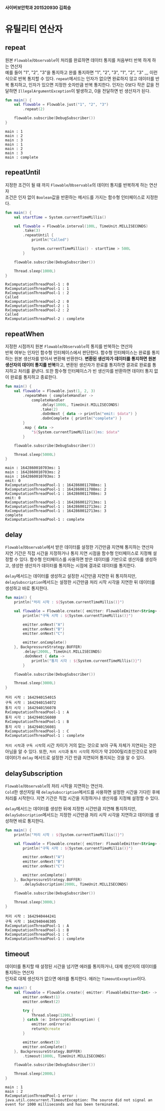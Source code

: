#### 사이버보안학과 201520930 김희승
# 유틸리티 연산자

## repeat

원본 `Flowable`/`Observable`이 처리를 완료하면 데이터 통지를 처음부터 반복 하게 하는 연산자 </br>
예를 들어 "1", "2", "3"을 통지하고 완를 통지하면 "1", "2", "3", "1", "2", "3" ,,, 이런 식으로 반복 통지할 수 있다. `repeat`메서드는 인자가 없으면 완료하지 않고 데이터를
반복 통지하고, 인자가 있으면 지정한 숫자만큼 반복 통지한다. 인자는 0보다 작은 값을 전달하면 `IllegalArgumentException`이 발생하고, 0을 전달하면 빈 생산자가 된다.

```kotlin
fun main() {
    val flowable = Flowable.just("1", "2", "3")
        .repeat(2)

    flowable.subscribe(DebugSubscriber())
}
```

```text
main : 1
main : 2
main : 3
main : 1
main : 2
main : 3
main : complete
```

## repeatUntil

지정한 조건이 될 떄 까지 `Flowable`/`Observable`의 데이터 통지를 반복하게 하는 연산자 </br>
조건은 인자 없이 `Boolean`값을 반환하는 메서드를 가지는 함수형 인터페이스로 지정한다.

```kotlin
fun main() {
    val startTime = System.currentTimeMillis()

    val flowable = Flowable.interval(100L, TimeUnit.MILLISECONDS)
        .take(3)
        .repeatUntil {
            println("Called")

            System.currentTimeMillis() - startTime > 500L
        }

    flowable.subscribe(DebugSubscriber())

    Thread.sleep(1000L)
}
```

```text
RxComputationThreadPool-1 : 0
RxComputationThreadPool-1 : 1
RxComputationThreadPool-1 : 2
Called
RxComputationThreadPool-2 : 0
RxComputationThreadPool-2 : 1
RxComputationThreadPool-2 : 2
Called
RxComputationThreadPool-2 : complete
```

## repeatWhen

지정한 시점까지 원본 `Flowable`/`Observable`의 통지를 반복하는 연산자 </br>
반복 여부는 인자인 함수형 인터페이스에서 판단한다. 함수형 인터페이스는 완료를 통지하는 원본 생산자를 받아서 변환해 반환한다. **변환된 생산자가 데이터를 통지하면 원본 생산자의 데이터 통지를 반복**하고, 변환된
생산자가 완료를 통지하면 결과로 완료를 통지하고 처리를 끝낸다. 또한 함수형 인터페이스가 빈 생산자를 반환하면 데이터 통지 없이 완료를 통지하고 종료한다.

```kotlin
fun main() {
    val flowable = Flowable.just(1, 2, 3)
        .repeatWhen { completeHandler ->
            completeHandler
                .delay(1000L, TimeUnit.MILLISECONDS)
                .take(2)
                .doOnNext { data -> println("emit: $data") }
                .doOnComplete { println("complete") }
        }
        .map { data ->
            "${System.currentTimeMillis()}ms: $data"
        }

    flowable.subscribe(DebugSubscriber())

    Thread.sleep(5000L)
}
```

```text
main : 1642860010703ms: 1
main : 1642860010703ms: 2
main : 1642860010703ms: 3
emit: 0
RxComputationThreadPool-1 : 1642860011708ms: 1
RxComputationThreadPool-1 : 1642860011708ms: 2
RxComputationThreadPool-1 : 1642860011708ms: 3
emit: 0
RxComputationThreadPool-1 : 1642860012713ms: 1
RxComputationThreadPool-1 : 1642860012713ms: 2
RxComputationThreadPool-1 : 1642860012713ms: 3
complete
RxComputationThreadPool-1 : complete
```

## delay

`Flowable`/`Observable`에서 받은 데이터를 설정한 기간만큼 지연해 통지하는 연산자 </br>
지연 기간은 직접 시간을 지정하거나 통지 지연 시점을 함수형 인터페이스로 지정해 설정할 수 있다. 함수형 인터페이스를 사용하면 받은 데이터를 기반으로 생산자를 생성하고, 생성한 생산자가 데이터를 통지하는 시점에
결과로 데이터를 통지한다.

`delay`메서드는 데이터를 생성하고 설정한 시간만큼 지연한 뒤 통지하지만, `delaySubscription`메서드는 설정한 시간만큼 처리 시작 시각을 지연한 뒤 데이터를 생성하고 바로 통지한다.

```kotlin
fun main() {
    println("처리 시작 : ${System.currentTimeMillis()}")

    val flowable = Flowable.create({ emitter: FlowableEmitter<String> ->
        println("구독 시작 : ${System.currentTimeMillis()}")

        emitter.onNext("A")
        emitter.onNext("B")
        emitter.onNext("C")

        emitter.onComplete()
    }, BackpressureStrategy.BUFFER)
        .delay(2000L, TimeUnit.MILLISECONDS)
        .doOnNext { data ->
            println("통지 시각 : ${System.currentTimeMillis()}")
        }

    flowable.subscribe(DebugSubscriber())

    Thread.sleep(3000L)
}
```

```text
처리 시작 : 1642940154015
구독 시작 : 1642940154072
통지 시각 : 1642940156078
RxComputationThreadPool-1 : A
통지 시각 : 1642940156080
RxComputationThreadPool-1 : B
통지 시각 : 1642940156081
RxComputationThreadPool-1 : C
RxComputationThreadPool-1 : complete
```

`처리 시작`과 `구독 시작`의 시간 차이가 거의 없는 것으로 보아 구독 자체가 지연되는 것은 아님을 알 수 있다. 또한, `처리 시각`과 `통지 시각`의 차이가 약 2000밀리초인것으로 보아 데이터가 `delay`
메서드로 설정한 기간 만큼 지연되어 통지되는 것을 알 수 있다.

## delaySubscription

`Flowable`/`Observable`의 처리 시작을 지연하는 연산자. </br>
`Cold`한 생산자일 때 `delaySubscription`메서드를 사용하면 설정한 시간을 기다린 후에 처리를 시작한다. 지연 기간은 직접 시간을 지정하거나 생산자를 지정해 설정할 수 있다.

`delay`메서드는 데이터를 생성한 뒤에 지정한 시간만큼 지연해 통지하지만, `delaySubscription`메서드는 지정한 시간만큼 처리 시작 시각을 지연하고 데이터를 생성하면 바로 통지한다.

```kotlin
fun main() {
    println("처리 시작 : ${System.currentTimeMillis()}")

    val flowable = Flowable.create({ emitter: FlowableEmitter<String> ->
        println("구독 시작 : ${System.currentTimeMillis()}")

        emitter.onNext("A")
        emitter.onNext("B")
        emitter.onNext("C")

        emitter.onComplete()
    }, BackpressureStrategy.BUFFER)
        .delaySubscription(2000L, TimeUnit.MILLISECONDS)

    flowable.subscribe(DebugSubscriber())

    Thread.sleep(3000L)
}
```

```text
처리 시작 : 1642940444241
구독 시작 : 1642940446305
RxComputationThreadPool-1 : A
RxComputationThreadPool-1 : B
RxComputationThreadPool-1 : C
RxComputationThreadPool-1 : complete
```

## timeout

데이터를 통지할 때 설정된 시간을 넘기면 에러를 통지하거나, 대체 생산자의 데이터를 통지하는 연산자 </br>
인자로 대체 생산자가 없으면 에러를 통지한다. 에러는 `TimeoutException`이다.

```kotlin
fun main() {
    val flowable = Flowable.create({ emitter: FlowableEmitter<Int> ->
        emitter.onNext(1)
        emitter.onNext(2)

        try {
            Thread.sleep(1200L)
        } catch (e: InterruptedException) {
            emitter.onError(e)
            return@create
        }

        emitter.onNext(3)
        emitter.onComplete()
    }, BackpressureStrategy.BUFFER)
        .timeout(1000L, TimeUnit.MILLISECONDS)

    flowable.subscribe(DebugSubscriber())

    Thread.sleep(2000L)
}
```

```text
main : 1
main : 2
RxComputationThreadPool-1 error : java.util.concurrent.TimeoutException: The source did not signal an event for 1000 milliseconds and has been terminated.
```
